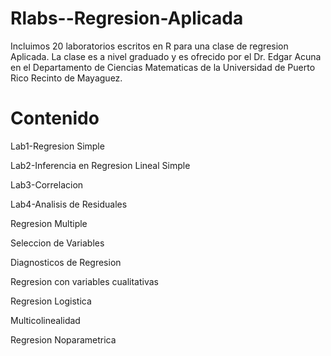 # Rlabs--Regresion-Aplicada
Incluimos 20 laboratorios escritos en  R para una clase de regresion Aplicada. La clase es a nivel graduado y es ofrecido por el Dr. Edgar Acuna 
en el Departamento de Ciencias Matematicas de la Universidad de Puerto Rico Recinto de Mayaguez.

# Contenido
Lab1-Regresion Simple

Lab2-Inferencia en Regresion Lineal Simple

Lab3-Correlacion

Lab4-Analisis de Residuales

Regresion Multiple

Seleccion de Variables

Diagnosticos de Regresion

Regresion con variables cualitativas

Regresion Logistica

Multicolinealidad

Regresion Noparametrica
